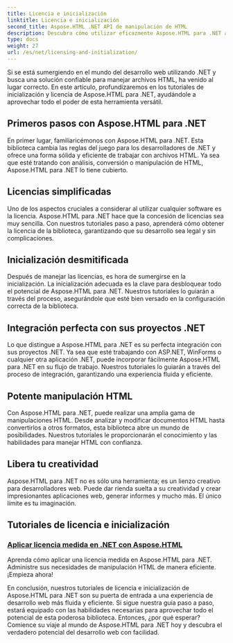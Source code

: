 ```yaml
---
title: Licencia e inicialización
linktitle: Licencia e inicialización
second_title: Aspose.HTML .NET API de manipulación de HTML
description: Descubra cómo utilizar eficazmente Aspose.HTML para .NET a través de nuestros completos tutoriales de inicialización y licencias. Libere todo el potencial de esta herramienta.
type: docs
weight: 27
url: /es/net/licensing-and-initialization/
---
```


Si se está sumergiendo en el mundo del desarrollo web utilizando .NET y busca una solución confiable para manejar archivos HTML, ha venido al lugar correcto. En este artículo, profundizaremos en los tutoriales de inicialización y licencia de Aspose.HTML para .NET, ayudándole a aprovechar todo el poder de esta herramienta versátil.

## Primeros pasos con Aspose.HTML para .NET

En primer lugar, familiaricémonos con Aspose.HTML para .NET. Esta biblioteca cambia las reglas del juego para los desarrolladores de .NET y ofrece una forma sólida y eficiente de trabajar con archivos HTML. Ya sea que esté tratando con análisis, conversión o manipulación de HTML, Aspose.HTML para .NET lo tiene cubierto. 

## Licencias simplificadas

Uno de los aspectos cruciales a considerar al utilizar cualquier software es la licencia. Aspose.HTML para .NET hace que la concesión de licencias sea muy sencilla. Con nuestros tutoriales paso a paso, aprenderá cómo obtener la licencia de la biblioteca, garantizando que su desarrollo sea legal y sin complicaciones. 

## Inicialización desmitificada

Después de manejar las licencias, es hora de sumergirse en la inicialización. La inicialización adecuada es la clave para desbloquear todo el potencial de Aspose.HTML para .NET. Nuestros tutoriales lo guiarán a través del proceso, asegurándole que esté bien versado en la configuración correcta de la biblioteca. 

## Integración perfecta con sus proyectos .NET

Lo que distingue a Aspose.HTML para .NET es su perfecta integración con sus proyectos .NET. Ya sea que esté trabajando con ASP.NET, WinForms o cualquier otra aplicación .NET, puede incorporar fácilmente Aspose.HTML para .NET en su flujo de trabajo. Nuestros tutoriales lo guiarán a través del proceso de integración, garantizando una experiencia fluida y eficiente.

## Potente manipulación HTML

Con Aspose.HTML para .NET, puede realizar una amplia gama de manipulaciones HTML. Desde analizar y modificar documentos HTML hasta convertirlos a otros formatos, esta biblioteca abre un mundo de posibilidades. Nuestros tutoriales le proporcionarán el conocimiento y las habilidades para manejar HTML con confianza.

## Libera tu creatividad

Aspose.HTML para .NET no es sólo una herramienta; es un lienzo creativo para desarrolladores web. Puede dar rienda suelta a su creatividad y crear impresionantes aplicaciones web, generar informes y mucho más. El único límite es tu imaginación.

## Tutoriales de licencia e inicialización
### [Aplicar licencia medida en .NET con Aspose.HTML](./apply-metered-license/)
Aprenda cómo aplicar una licencia medida en Aspose.HTML para .NET. Administre sus necesidades de manipulación HTML de manera eficiente. ¡Empieza ahora!

En conclusión, nuestros tutoriales de licencia e inicialización de Aspose.HTML para .NET son su puerta de entrada a una experiencia de desarrollo web más fluida y eficiente. Si sigue nuestra guía paso a paso, estará equipado con las habilidades necesarias para aprovechar todo el potencial de esta poderosa biblioteca. Entonces, ¿por qué esperar? Comience su viaje al mundo de Aspose.HTML para .NET hoy y descubra el verdadero potencial del desarrollo web con facilidad.